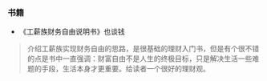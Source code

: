 
### 书籍

- 《工薪族财务自由说明书》也谈钱

> 介绍工薪族实现财务自由的思路，是很基础的理财入门书，但是有个很不错的点是书中一直强调：财富自由不是人生的终极目标，只是解决生活一些难题的手段，生活本身才更重要。给读者一个很好的理财观。